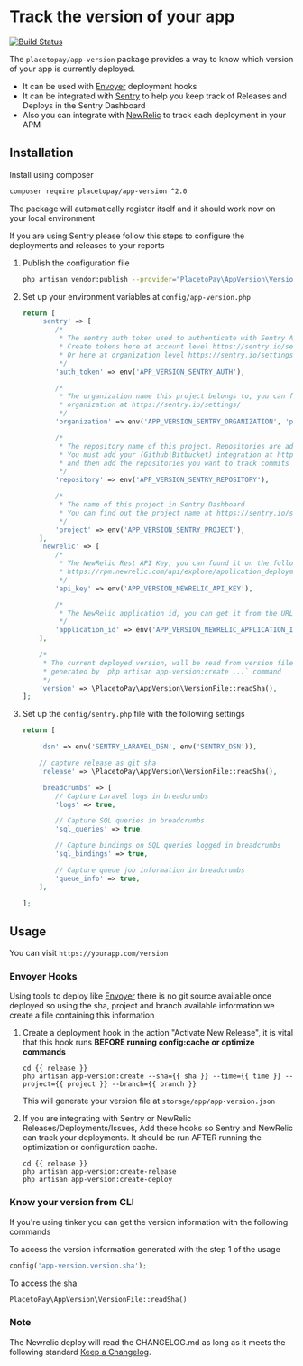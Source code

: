 # Track the version of your app

[![Build Status](https://travis-ci.org/placetopay-org/app-version.svg?branch=master)](https://travis-ci.org/placetopay-org/app-version)

The `placetopay/app-version` package provides a way to know which version of your app is currently deployed.

* It can be used with [Envoyer](https://envoyer.io/) deployment hooks
* It can be integrated with [Sentry](https://sentry.io) to help you keep track of Releases and Deploys in the Sentry Dashboard
* Also you can integrate with [NewRelic](https://newrelic.com) to track each deployment in your APM

## Installation

Install using composer

```bash
composer require placetopay/app-version ^2.0
```

The package will automatically register itself and it should work now on your local environment

If you are using Sentry please follow this steps to configure the deployments and releases to your reports

1. Publish the configuration file

    ```bash
    php artisan vendor:publish --provider="PlacetoPay\AppVersion\VersionServiceProvider"
    ```

2. Set up your environment variables at `config/app-version.php`

    ```php
    return [
        'sentry' => [
            /*
             * The sentry auth token used to authenticate with Sentry Api
             * Create tokens here at account level https://sentry.io/settings/account/api/auth-tokens/
             * Or here at organization level https://sentry.io/settings/your-organization/developer-settings/
             */
            'auth_token' => env('APP_VERSION_SENTRY_AUTH'),

            /*
             * The organization name this project belongs to, you can find out the
             * organization at https://sentry.io/settings/
             */
            'organization' => env('APP_VERSION_SENTRY_ORGANIZATION', 'placetopay'),

            /*
             * The repository name of this project. Repositories are added in sentry as integrations.
             * You must add your (Github|Bitbucket) integration at https://sentry.io/settings/your-organization/integrations/
             * and then add the repositories you want to track commits
             */
            'repository' => env('APP_VERSION_SENTRY_REPOSITORY'),

            /*
             * The name of this project in Sentry Dashboard
             * You can find out the project name at https://sentry.io/settings/your-organization/projects/
             */
            'project' => env('APP_VERSION_SENTRY_PROJECT'),
        ],
        'newrelic' => [
            /*
             * The NewRelic Rest API Key, you can found it on the following URL when you are logged in
             * https://rpm.newrelic.com/api/explore/application_deployments/create
             */
            'api_key' => env('APP_VERSION_NEWRELIC_API_KEY'),
   
            /*
             * The NewRelic application id, you can get it from the URL in the APM
             */
            'application_id' => env('APP_VERSION_NEWRELIC_APPLICATION_ID'),
        ],
    
        /*
         * The current deployed version, will be read from version file
         * generated by `php artisan app-version:create ...` command
         */
        'version' => \PlacetoPay\AppVersion\VersionFile::readSha(),
    ];
    ```

3. Set up the `config/sentry.php` file with the following settings
    ```php
    return [

        'dsn' => env('SENTRY_LARAVEL_DSN', env('SENTRY_DSN')),

        // capture release as git sha
        'release' => \PlacetoPay\AppVersion\VersionFile::readSha(),

        'breadcrumbs' => [
            // Capture Laravel logs in breadcrumbs
            'logs' => true,

            // Capture SQL queries in breadcrumbs
            'sql_queries' => true,

            // Capture bindings on SQL queries logged in breadcrumbs
            'sql_bindings' => true,

            // Capture queue job information in breadcrumbs
            'queue_info' => true,
        ],

    ];
    ```

## Usage

You can visit `https://yourapp.com/version`

### Envoyer Hooks

Using tools to deploy like [Envoyer](https://envoyer.io) there is no git source available once deployed so using the sha, project and branch available information we create a file containing this information

1. Create a deployment hook in the action "Activate New Release", it is vital that this hook runs **BEFORE running config:cache or optimize commands**

    ```shell
    cd {{ release }}
    php artisan app-version:create --sha={{ sha }} --time={{ time }} --project={{ project }} --branch={{ branch }}
    ```

    This will generate your version file at `storage/app/app-version.json` 

2. If you are integrating with Sentry or NewRelic Releases/Deployments/Issues, Add these hooks so Sentry and NewRelic can track your deployments. It should be run AFTER running the optimization or configuration cache.

    ```shell
    cd {{ release }}
    php artisan app-version:create-release
    php artisan app-version:create-deploy
    ``` 

### Know your version from CLI

If you're using tinker you can get the version information with the following commands

To access the version information generated with the step 1 of the usage
```php 
config('app-version.version.sha'); 
```

To access the sha
```php 
PlacetoPay\AppVersion\VersionFile::readSha()
```
### Note
The Newrelic deploy will read the CHANGELOG.md as long as it meets the following standard [Keep a Changelog](https://keepachangelog.com/en/1.1.0/).